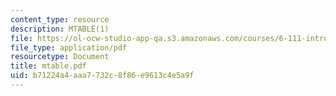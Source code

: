```yaml
---
content_type: resource
description: MTABLE(1)
file: https://ol-ocw-studio-app-qa.s3.amazonaws.com/courses/6-111-introductory-digital-systems-laboratory-fall-2002/b71224a4aaa7732c8f86e9613c4e5a9f_mtable.pdf
file_type: application/pdf
resourcetype: Document
title: mtable.pdf
uid: b71224a4-aaa7-732c-8f86-e9613c4e5a9f
---
```

